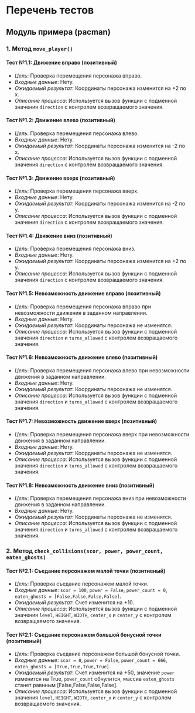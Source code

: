 # Перечень тестов

## Модуль примера (pacman)

### 1. Метод `move_player()`

#### Тест №1.1: Движение вправо (позитивный)
* _Цель_: Проверка перемещения персонажа вправо.
* _Входные данные_: Нету.
* _Ожидаемый результат_: Координаты персонажа изменится на +2 по x.
* _Описание процесса_: Используется вызов функции с подменной значения `direction` c контролем возвращаемого значения.

#### Тест №1.2: Движение влево (позитивный)
* _Цель_: Проверка перемещения персонажа влево.
* _Входные данные_: Нету.
* _Ожидаемый результат_: Координаты персонажа изменится на -2 по x.
* _Описание процесса_: Используется вызов функции с подменной значения `direction` c контролем возвращаемого значения.

#### Тест №1.3: Движение вверх (позитивный)
* _Цель_: Проверка перемещения персонажа вверх.
* _Входные данные_: Нету.
* _Ожидаемый результат_: Координаты персонажа изменится на -2 по y.
* _Описание процесса_: Используется вызов функции с подменной значения `direction` c контролем возвращаемого значения.

#### Тест №1.4: Движение вниз (позитивный)
* _Цель_: Проверка перемещения персонажа вниз.
* _Входные данные_: Нету.
* _Ожидаемый результат_: Координаты персонажа изменится на +2 по y.
* _Описание процесса_: Используется вызов функции с подменной значения `direction` c контролем возвращаемого значения.
  
#### Тест №1.5: Невозможность движение вправо (позитивный)
* _Цель_: Проверка перемещения персонажа вправо при невозможности движения в заданном направлении.
* _Входные данные_: Нету.
* _Ожидаемый результат_: Координаты персонажа не изменятся.
* _Описание процесса_: Используется вызов функции с подменной значения `direction` и `turns_allowed` c контролем возвращаемого значения.

#### Тест №1.6: Невозможность движение влево (позитивный)
* _Цель_: Проверка перемещения персонажа влево при невозможности движения в заданном направлении.
* _Входные данные_: Нету.
* _Ожидаемый результат_: Координаты персонажа не изменятся.
* _Описание процесса_: Используется вызов функции с подменной значения `direction` и `turns_allowed` c контролем возвращаемого значения.
  
#### Тест №1.7: Невозможность движение вверх (позитивный)
* _Цель_: Проверка перемещения персонажа вверх при невозможности движения в заданном направлении.
* _Входные данные_: Нету.
* _Ожидаемый результат_: Координаты персонажа не изменятся.
* _Описание процесса_: Используется вызов функции с подменной значения `direction` и `turns_allowed` c контролем возвращаемого значения.
 
#### Тест №1.8: Невозможность движение вниз (позитивный)
* _Цель_: Проверка перемещения персонажа вниз при невозможности движения в заданном направлении.
* _Входные данные_: Нету.
* _Ожидаемый результат_: Координаты персонажа не изменятся.
* _Описание процесса_: Используется вызов функции с подменной значения `direction` и `turns_allowed` c контролем возвращаемого значения.

### 2. Метод `check_collisions(scor, power, power_count, eaten_ghosts)`

#### Тест №2.1: Съедание персонажем малой точки (позитивный)
* _Цель_: Проверка съедание персонажем малой точки.
* _Входные данные_: `scor = 100`, `power = False`, `power_count = 0`, `eaten_ghosts = [False,False,False,False]`.
* _Ожидаемый результат_: Счет изменится на +10.
* _Описание процесса_: Используется вызов функции с подменной значения `level`, `HEIGHT`, `WIDTH`, `center_x` и `center_y` c контролем возвращаемого значения.

#### Тест №2.1: Съедание персонажем большой бонусной точки (позитивный)
* _Цель_: Проверка съедание персонажем большой бонусной точки.
* _Входные данные_: `scor = 0`, `power = False`, `power_count = 666`, `eaten_ghosts = [True,True,True,True]`.
* _Ожидаемый результат_: Счет изменится на +50, значение `power` изменится на True, `power_count` обнулится, массив `eaten_ghosts` станет равнным [False,False,False,False].
* _Описание процесса_: Используется вызов функции с подменной значения `level`, `HEIGHT`, `WIDTH`, `center_x` и `center_y` c контролем возвращаемого значения.
